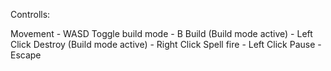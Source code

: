Controlls:

Movement - WASD
Toggle build mode - B
Build (Build mode active) - Left Click
Destroy (Build mode active) - Right Click
Spell fire - Left Click
Pause - Escape
